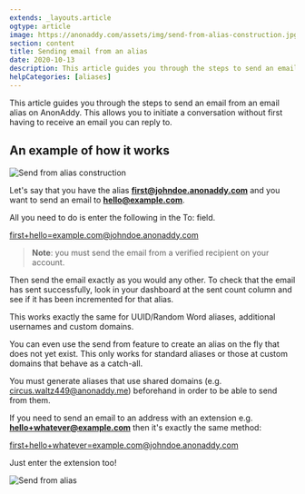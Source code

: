 ```yaml
---
extends: _layouts.article
ogtype: article
image: https://anonaddy.com/assets/img/send-from-alias-construction.jpg
section: content
title: Sending email from an alias
date: 2020-10-13
description: This article guides you through the steps to send an email from an email alias on AnonAddy. This allows you to initiate a conversation without first having to receive an email you can reply to.
helpCategories: [aliases]
---
```


This article guides you through the steps to send an email from an email alias on AnonAddy. This allows you to initiate a conversation without first having to receive an email you can reply to.

## An example of how it works

<div class="flex justify-center mb-4">
  <img class="shadow" src="/assets/img/send-from-alias-construction.jpg" alt="Send from alias construction" title="Send from alias construction">
</div>

Let's say that you have the alias **first@johndoe.anonaddy.com** and you want to send an email to **hello@example.com**.

All you need to do is enter the following in the To: field.

<span class="break-words"><first+hello=example.com@johndoe.anonaddy.com></span>

> **Note**: you must send the email from a verified recipient on your account.

Then send the email exactly as you would any other. To check that the email has sent successfully, look in your dashboard at the sent count column and see if it has been incremented for that alias.

This works exactly the same for UUID/Random Word aliases, additional usernames and custom domains.

You can even use the send from feature to create an alias on the fly that does not yet exist. This only works for standard aliases or those at custom domains that behave as a catch-all.

You must generate aliases that use shared domains (e.g. circus.waltz449@anonaddy.me) beforehand in order to be able to send from them.

If you need to send an email to an address with an extension e.g. **hello+whatever@example.com** then it's exactly the same method:

<span class="break-words"><first+hello+whatever=example.com@johndoe.anonaddy.com></span>

Just enter the extension too!

<div class="flex justify-center">
  <img class="shadow" src="/assets/img/send-from-alias.png" alt="Send from alias" title="Send from alias">
</div>